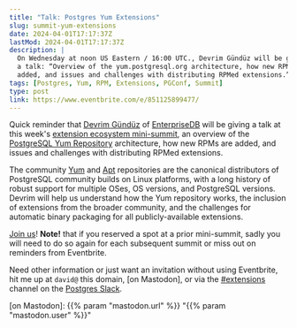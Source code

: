 ```yaml
---
title: "Talk: Postgres Yum Extensions"
slug: summit-yum-extensions
date: 2024-04-01T17:17:37Z
lastMod: 2024-04-01T17:17:37Z
description: |
  On Wednesday at noon US Eastern / 16:00 UTC., Devrim Gündüz will be giving
  a talk: “Overview of the yum.postgresql.org architecture, how new RPMs are
  added, and issues and challenges with distributing RPMed extensions.”
tags: [Postgres, Yum, RPM, Extensions, PGConf, Summit]
type: post
link: https://www.eventbrite.com/e/851125899477/
---
```


Quick reminder that [Devrim Gündüz] of [EnterpriseDB] will be giving a talk at
this week's [extension ecosystem mini-summit][mini-summit], an overview of the
[PostgreSQL Yum Repository][Yum] architecture, how new RPMs are added, and
issues and challenges with distributing RPMed extensions.

The community [Yum] and [Apt] repositories are the canonical distributors of
PostgreSQL community builds on Linux platforms, with a long history of robust
support for multiple OSes, OS versions, and PostgreSQL versions. Devrim will
help us understand how the Yum repository works, the inclusion of extensions
from the broader community, and the challenges for automatic binary packaging
for all publicly-available extensions.

[Join us][mini-summit]! **Note!** that if you reserved a spot at a prior
mini-summit, sadly you will need to do so again for each subsequent summit or
miss out on reminders from Eventbrite.

Need other information or just want an invitation without using Eventbrite,
hit me up at `david@` this domain, [on Mastodon], or via the [#extensions]
channel on the [Postgres Slack].

  [Devrim Gündüz]: https://github.com/devrimgunduz "Devrim Gündüz on LinkedIn"
  [EnterpriseDB]: https://www.enterprisedb.com
    "EDB: Open-Source, Enterprise Postgres Database Management"
  [mini-summit]: https://www.eventbrite.com/e/851125899477/
    "Postgres Extension Ecosystem Mini-Summit"
  [Yum]: https://yum.postgresql.org "PostgreSQL Yum Repository"
  [Apt]: https://wiki.postgresql.org/wiki/Apt "The PostgreSQL Wiki: “Apt”"
  [#extensions]: https://postgresteam.slack.com/archives/C056ZA93H1A
    "Postgres Slack/#extensions: Extensions and extension-related accessories"
  [Postgres Slack]: https://pgtreats.info/slack-invite
    "Join the Postgres Slack"
  [on Mastodon]: {{% param "mastodon.url" %}} "{{% param "mastodon.user" %}}"
